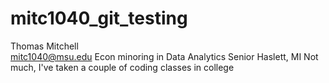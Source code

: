 # mitc1040_git_testing
Thomas Mitchell \
mitc1040@msu.edu
Econ minoring in Data Analytics
Senior
Haslett, MI
Not much, I've taken a couple of coding classes in college
